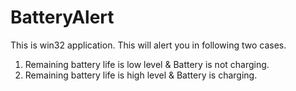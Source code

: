 # BatteryAlert

This is win32 application.
This will alert you in following two cases.

1. Remaining battery life is low level & Battery is not charging.
1. Remaining battery life is high level & Battery is charging.
